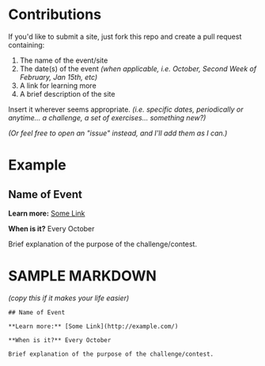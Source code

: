# Contributions

If you'd like to submit a site, just fork this repo and create a pull request containing:

1. The name of the event/site
2. The date(s) of the event *(when applicable, i.e. October, Second Week of February, Jan 15th, etc)*
3. A link for learning more
4. A brief description of the site

Insert it wherever seems appropriate. *(i.e. specific dates, periodically or anytime... a challenge, a set of exercises... something new?)*

*(Or feel free to open an "issue" instead, and I'll add them as I can.)*

# Example

<h2>Name of Event</h2>

<b>Learn more:</b> [Some Link](http://example.com/)

<b>When is it?</b> Every October

Brief explanation of the purpose of the challenge/contest.

# SAMPLE MARKDOWN

*(copy this if it makes your life easier)*

```
## Name of Event

**Learn more:** [Some Link](http://example.com/)

**When is it?** Every October

Brief explanation of the purpose of the challenge/contest.
```

